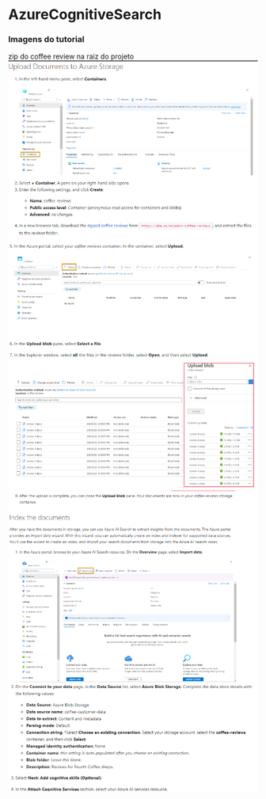 # AzureCognitiveSearch
### Imagens do tutorial
zip do coffee review na raiz do projeto
![img.png](img.png)
![img_1.png](img_1.png)
![img_2.png](img_2.png)
![img_3.png](img_3.png)
